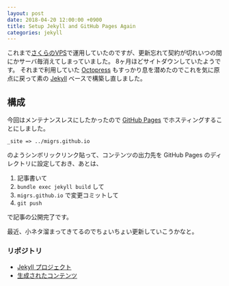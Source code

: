 ```yaml
---
layout: post
date: 2018-04-20 12:00:00 +0900
title: Setup Jekyll and GitHub Pages Again
categories: jekyll
---
```


これまで[さくらのVPS](https://vps.sakura.ad.jp/)で運用していたのですが、更新忘れて契約が切れいつの間にかサーバ毎消えてしまっていました。
8ヶ月ほどサイトダウンしていたようです。
それまで利用していた [Octopress](http://octopress.org/) もすっかり息を潜めたのでこれを気に原点に戻って素の [Jekyll](https://jekyllrb.com/) ベースで構築し直しました。

<!--more-->

## 構成

今回はメンテナンスレスにしたかったので [GitHub Pages](https://pages.github.com/) でホスティングすることにしました。  

`_site => ../migrs.github.io`

のようシンボリックリンク貼って、コンテンツの出力先を GitHub Pages のディレクトリに設定しておき、あとは、

1. 記事書いて
2. `bundle exec jekyll build` して
3. `migrs.github.io` で変更コミットして
4. `git push`

で記事の公開完了です。

最近、小ネタ溜まってきてるのでちょいちょい更新していこうかなと。

### リポジトリ

- [Jekyll プロジェクト](https://github.com/migrs/m.igrs.jp)
- [生成されたコンテンツ](https://github.com/migrs/migrs.github.io)
